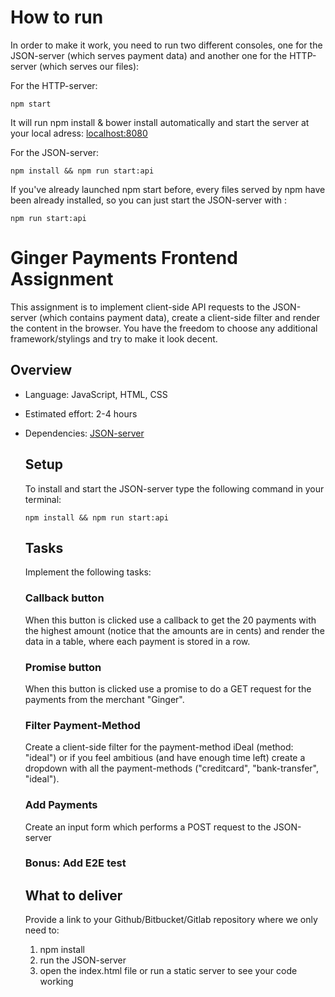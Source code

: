# How to run

In order to make it work, you need to run two different consoles, one for the JSON-server (which serves payment data) and another one for the HTTP-server (which serves our files):

For the HTTP-server:
```
npm start
```
It will run npm install & bower install automatically and start the server at your local adress: [localhost:8080](http://localhost:8080)

For the JSON-server:
```
npm install && npm run start:api
```
If you've already launched npm start before, every files served by npm have been already installed, so you can just start the JSON-server with :
```
npm run start:api
```

# Ginger Payments Frontend Assignment

This assignment is to implement client-side API requests to the JSON-server (which contains payment data), create a client-side filter and render the content in the browser. You have the freedom to choose any additional framework/stylings and try to make it look decent.

## Overview

- Language: JavaScript, HTML, CSS
- Estimated effort: 2-4 hours
- Dependencies: [JSON-server](https://www.npmjs.com/package/json-server)

  ## Setup

  To install and start the JSON-server type the following command in your terminal:

  ```
  npm install && npm run start:api
  ```

  ## Tasks

  Implement the following tasks:

  ### Callback button

  When this button is clicked use a callback to get the 20 payments with the highest amount (notice that the amounts are in cents) and render the data in a table, where each payment is stored in a row.

  ### Promise button

  When this button is clicked use a promise to do a GET request for the payments from the merchant "Ginger".

  ### Filter Payment-Method

  Create a client-side filter for the payment-method iDeal (method: "ideal") or if you feel ambitious (and have enough time left) create a dropdown with all the payment-methods ("creditcard", "bank-transfer", "ideal").

  ### Add Payments

  Create an input form which performs a POST request to the JSON-server

  ### Bonus: Add E2E test

  ## What to deliver

  Provide a link to your Github/Bitbucket/Gitlab repository where we only need to:

  1. npm install
  2. run the JSON-server
  3. open the index.html file or run a static server to see your code working
